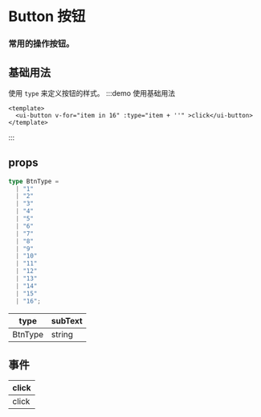 # Button 按钮
### 常用的操作按钮。

## 基础用法
使用 `type` 来定义按钮的样式。
:::demo 使用基础用法
```vue
<template>
  <ui-button v-for="item in 16" :type="item + ''" >click</ui-button>
</template>
```
:::
## props

```ts
type BtnType =
  | "1"
  | "2"
  | "3"
  | "4"
  | "5"
  | "6"
  | "7"
  | "8"
  | "9"
  | "10"
  | "11"
  | "12"
  | "13"
  | "14"
  | "15"
  | "16";
```
| type    | subText |
| ------- | ------- |
| BtnType | string  |

## 事件
| click |
| ----- |
| click |
